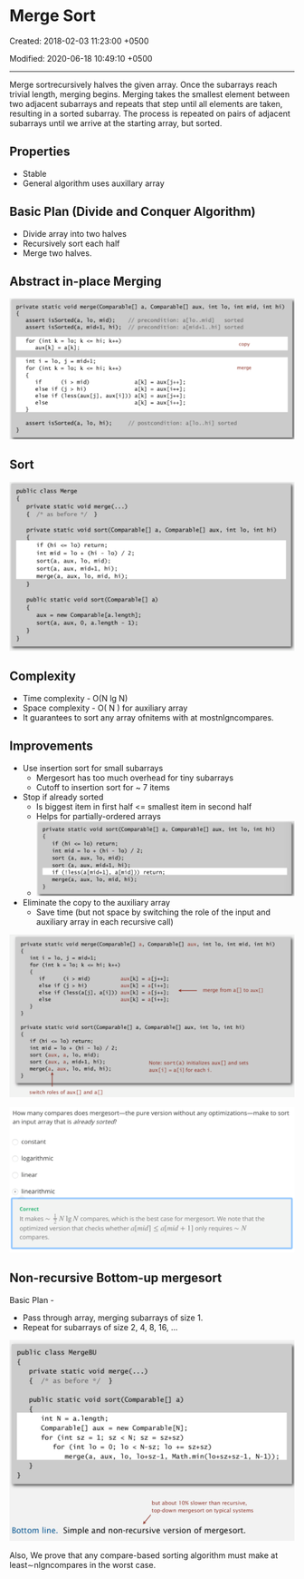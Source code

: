 # Merge Sort

Created: 2018-02-03 11:23:00 +0500

Modified: 2020-06-18 10:49:10 +0500

---

Merge sortrecursively halves the given array. Once the subarrays reach trivial length, merging begins. Merging takes the smallest element between two adjacent subarrays and repeats that step until all elements are taken, resulting in a sorted subarray. The process is repeated on pairs of adjacent subarrays until we arrive at the starting array, but sorted.

## Properties

- Stable
- General algorithm uses auxillary array

## Basic Plan (Divide and Conquer Algorithm)

- Divide array into two halves
- Recursively sort each half
- Merge two halves.

## Abstract in-place Merging

![image](media/Merge-Sort-image1.png)

## Sort

![image](media/Merge-Sort-image2.png)

## Complexity

- Time complexity - O(N lg N)
- Space complexity - O( N ) for auxiliary array
- It guarantees to sort any array ofnitems with at mostnlgncompares.

## Improvements

- Use insertion sort for small subarrays
  - Mergesort has too much overhead for tiny subarrays
  - Cutoff to insertion sort for ~ 7 items
- Stop if already sorted
  - Is biggest item in first half <= smallest item in second half
  - Helps for partially-ordered arrays
  - ![image](media/Merge-Sort-image3.png)
- Eliminate the copy to the auxiliary array
  - Save time (but not space by switching the role of the input and auxiliary array in each recursive call)

![image](media/Merge-Sort-image4.png)

![image](media/Merge-Sort-image5.png)

## Non-recursive Bottom-up mergesort

Basic Plan -

- Pass through array, merging subarrays of size 1.
- Repeat for subarrays of size 2, 4, 8, 16, ...

![image](media/Merge-Sort-image6.png)

Also, We prove that any compare-based sorting algorithm must make at least∼nlgncompares in the worst case.
